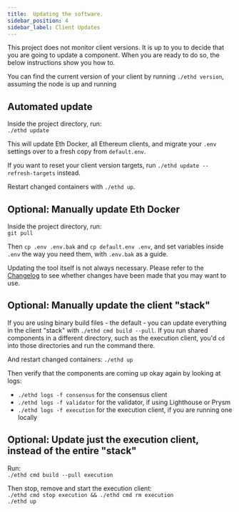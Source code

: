 ```yaml
---
title:  Updating the software.
sidebar_position: 4
sidebar_label: Client Updates
---
```


This project does not monitor client versions. It is up to you to decide that you
are going to update a component. When you are ready to do so, the below instructions
show you how to.

You can find the current version of your client by running `./ethd version`, assuming the
node is up and running

## Automated update

Inside the project directory, run:<br />
`./ethd update`

This will update Eth Docker, all Ethereum clients, and migrate your `.env` settings over to a fresh copy
from `default.env`.

If you want to reset your client version targets, run `./ethd update --refresh-targets` instead.

Restart changed containers with `./ethd up`.

## Optional: Manually update Eth Docker

Inside the project directory, run:<br />
`git pull`

Then `cp .env .env.bak` and `cp default.env .env`, and set variables inside `.env`
the way you need them, with `.env.bak` as a guide.

Updating the tool itself is not always necessary. Please refer to the [Changelog](../About/Changelog.md) to see
whether changes have been made that you may want to use.

## Optional: Manually update the client "stack"

If you are using binary build files - the default - you can update everything
in the client "stack" with `./ethd cmd build --pull`. If you
run shared components in a different directory, such as the execution client,
you'd `cd` into those directories and run the command there.

And restart changed containers: `./ethd up`

Then verify that the components are coming up okay again by looking at logs:
- `./ethd logs -f consensus` for the consensus client
- `./ethd logs -f validator` for the validator, if using Lighthouse or Prysm
- `./ethd logs -f execution` for the execution client, if you are running one locally

## Optional: Update just the execution client, instead of the entire "stack"

Run:<br />
`./ethd cmd build --pull execution`

Then stop, remove and start the execution client:<br />
`./ethd cmd stop execution && ./ethd cmd rm execution`<br />
`./ethd up`
